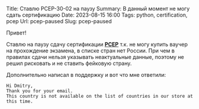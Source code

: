 Title: Ставлю PCEP-30-02 на паузу
Summary: В данный момент не могу сдать сертификацию
Date: 2023-08-15 16:00
Tags: python, certification, pcep
Url: pcep-paused
Slug: pcep-paused


Привет! 

Ставлю на паузу сдачу сертификации [**PCEP**](https://pythoninstitute.org/pcep) т.к. не могу купить ваучер на прохождение экзамена, в списке стран нет России. При чем в правилах сдачи нельзя указывать неактуальные данные, поэтому не решил рисковать и не ставить фейковую страну.

Дополнительно написал в поддержку и вот что мне ответили:

```
Hi Dmitry,
Thank you for your email.
This country is not available on the list of countries in our store at this time. 
```

